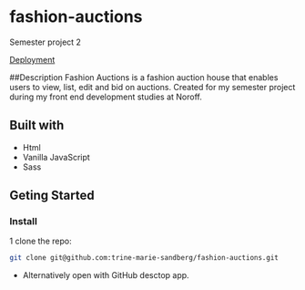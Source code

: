 # fashion-auctions
Semester project 2

[Deployment](https://trine-marie-sandberg.github.io/fashion-auctions/product-details/?id=0e738a56-5861-4975-a220-0331dad6b24f)

##Description
Fashion Auctions is a fashion auction house that enables users to view, list, edit and bid on auctions. Created for my semester project during my front end development studies at Noroff.

## Built with
- Html
- Vanilla JavaScript
- Sass

## Geting Started

### Install

1 clone the repo:

```bash
git clone git@github.com:trine-marie-sandberg/fashion-auctions.git
```
- Alternatively open with GitHub desctop app.
